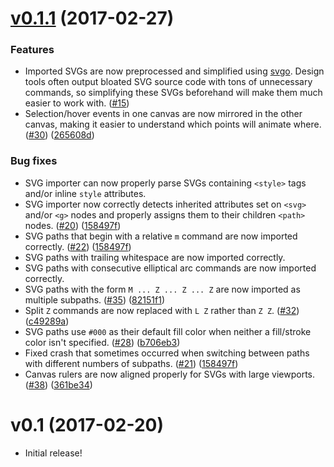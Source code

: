 # [v0.1.1](https://github.com/alexjlockwood/ShapeShifter/compare/v0.1...v0.1.1) (2017-02-27)

### Features

* Imported SVGs are now preprocessed and simplified using [svgo](https://github.com/svg/svgo).
  Design tools often output bloated SVG source code with tons of unnecessary
  commands, so simplifying these SVGs beforehand will make them
  much easier to work with.
  ([#15](https://github.com/alexjlockwood/ShapeShifter/issues/15))
* Selection/hover events in one canvas are now mirrored in the other canvas, making it easier
  to understand which points will animate where.
  ([#30](https://github.com/alexjlockwood/ShapeShifter/issues/30))
  ([265608d](https://github.com/alexjlockwood/ShapeShifter/commit/265608d))

### Bug fixes

* SVG importer can now properly parse SVGs containing `<style>`
  tags and/or inline `style` attributes.
* SVG importer now correctly detects inherited attributes set on
  `<svg>` and/or `<g>` nodes and properly assigns them to their
  children `<path>` nodes.
  ([#20](https://github.com/alexjlockwood/ShapeShifter/issues/20))
  ([158497f](https://github.com/alexjlockwood/ShapeShifter/commit/158497f))
* SVG paths that begin with a relative `m` command are now imported correctly.
  ([#22](https://github.com/alexjlockwood/ShapeShifter/issues/22))
  ([158497f](https://github.com/alexjlockwood/ShapeShifter/commit/158497f))
* SVG paths with trailing whitespace are now imported correctly.
* SVG paths with consecutive elliptical arc commands are now imported correctly.
* SVG paths with the form `M ... Z ... Z ... Z` are now imported as multiple subpaths.
  ([#35](https://github.com/alexjlockwood/ShapeShifter/issues/35))
  ([82151f1](https://github.com/alexjlockwood/ShapeShifter/commit/82151f1))
* Split `Z` commands are now replaced with `L Z` rather than `Z Z`.
  ([#32](https://github.com/alexjlockwood/ShapeShifter/issues/32))
  ([c49289a](https://github.com/alexjlockwood/ShapeShifter/commit/c49289a))
* SVG paths use `#000` as their default fill color when neither a fill/stroke color
  isn't specified.
  ([#28](https://github.com/alexjlockwood/ShapeShifter/issues/28))
  ([b706eb3](https://github.com/alexjlockwood/ShapeShifter/commit/b706eb3))
* Fixed crash that sometimes occurred when switching between paths with different
  numbers of subpaths.
  ([#21](https://github.com/alexjlockwood/ShapeShifter/issues/2132))
  ([158497f](https://github.com/alexjlockwood/ShapeShifter/commit/158497f))
* Canvas rulers are now aligned properly for SVGs with large viewports.
  ([#38](https://github.com/alexjlockwood/ShapeShifter/issues/32))
  ([361be34](https://github.com/alexjlockwood/ShapeShifter/commit/361be34))

# v0.1 (2017-02-20)

* Initial release!
